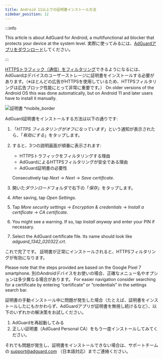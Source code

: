 ```yaml
---
title: Android 11以上での証明書インストール方法
sidebar_position: 12
---
```


:::info

This article is about AdGuard for Android, a multifunctional ad blocker that protects your device at the system level. 実際に使ってみるには、[AdGuardアプリをダウンロード](https://agrd.io/download-kb-adblock)してください。

:::

[HTTPSトラフィック（通信）をフィルタリング](/general/https-filtering/what-is-https-filtering.md)できるようになるには、AdGuardはデバイスのユーザーストレージに証明書をインストールする必要があります。（※ほとんどの広告がHTTPSを使用しているため、HTTPSフィルタリングは広告ブロック性能にとって非常に重要です。） On older versions of the Android OS this was done automatically, but on Android 11 and later users have to install it manually.

![証明書 *mobile_border](https://cdn.adtidy.org/content/kb/ad_blocker/android/solving_problems/manual-certificate/g.gif)

AdGuard証明書をインストールする方法は以下の通りです:

1. 「*HTTPS フィルタリングがオフになっています*」という通知が表示されたら、「*有効にする*」をタップします。

1. すると、3つの説明画面が順番に表示されます:
    - HTTPSトラフィックをフィルタリングする理由
    - AdGuardによるHTTPSフィルタリングが安全である理由
    - AdGuard証明書の必要性

    Consecutively tap *Next* → *Next* → *Save certificate*.

1. 開いた*ダウンロード*フォルダで右下の「*保存*」をタップします。

1. After saving, tap *Open Settings*.

1. Tap *More security settings* → *Encryption & credentials* → *Install a certificate* → *CA certificate*.

1. You might see a warning. If so, tap *Install anyway* and enter your PIN if necessary.

1. Select the AdGuard certificate file. Its name should look like *adguard_1342_020322.crt*.

これで完了です。 証明書が正常にインストールされると、HTTPSフィルタリングが有効になります。

Please note that the steps provided are based on the Google Pixel 7 smartphone. 別のAndroidデバイスをお使いの場合、正確なメニュー名やオプションは多少異なる場合があります。 For easier navigation consider searching for a certificate by entering “certificate” or “credentials” in the settings search bar.

証明書の手動インストール中に問題が発生した場合（たとえば、証明書をインストールしたにもかかわらず、AdGuardアプリが証明書を無視し続けるなど）、以下のいずれかの解決策をお試しください。

1. AdGuardを再起動してみる
2. 正しい証明書（AdGuard Personal CA）をもう一度インストールしてみてください。

それでも問題が発生し、証明書をインストールできない場合は、サポートチームの support@adguard.com （日本語対応）までご連絡ください。
